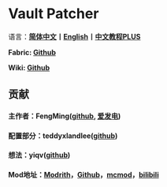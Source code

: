 # Vault Patcher
语言：**[简体中文](README.md)丨[English](README_en_us.md)丨[中文教程PLUS](README_PLUS.md)**


**Fabric: [Github](https://github.com/3093FengMing/VaultPatcher/tree/fabric)**

**Wiki: [Github](https://github.com/3093FengMing/VaultPatcher/wiki)**

## 贡献

#### 主作者：FengMing([github](https://github.com/3093FengMing), [爱发电](https://afdian.net/a/fengming3093))

#### 配置部分：teddyxlandlee([github](https://github.com/teddyxlandlee))

#### 想法：yiqv([github](https://github.com/yiqv))

#### Mod地址：[Modrith](https://modrinth.com/mod/vault-patcher)，[Github](https://github.com/3093FengMing/VaultPatcher)，[mcmod](https://www.mcmod.cn/class/8765.html)，[bilibili](https://img.shields.io/badge/bilibili-%E7%AD%89-blue)
